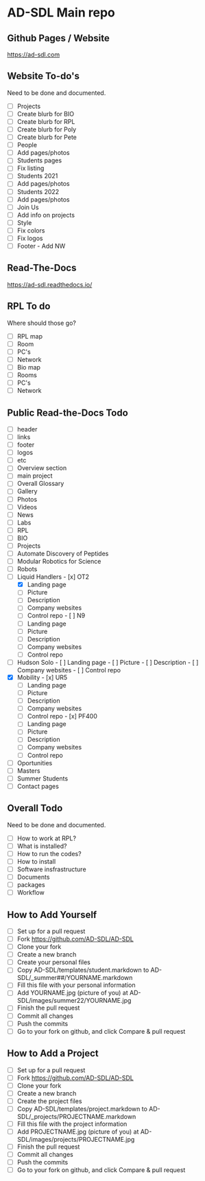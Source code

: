 # AD-SDL Main repo


## Github Pages / Website
https://ad-sdl.com

## Website To-do's
Need to be done and documented.
- [ ]  Projects
  - [ ]  Create blurb for BIO
  - [ ]  Create blurb for RPL
  - [ ]  Create blurb for Poly
  - [ ]  Create blurb for Pete
- [ ]  People
  - [ ]  Add pages/photos
- [ ]  Students pages
  - [ ]  Fix listing
- [ ]  Students 2021
  - [ ]  Add pages/photos
- [ ]  Students 2022
  - [ ]  Add pages/photos
- [ ]  Join Us
  - [ ]  Add info on projects
- [ ]  Style
  - [ ] Fix colors
  - [ ] Fix logos
  - [ ] Footer -  Add NW

## Read-The-Docs
https://ad-sdl.readthedocs.io/

## RPL To do
Where should those go?
- [ ]  RPL map
  - [ ]  Room
  - [ ]  PC's
  - [ ]  Network
- [ ]  Bio map
  - [ ]  Rooms
  - [ ]  PC's
  - [ ]  Network

## Public Read-the-Docs Todo

- [ ]  header
  - [ ]  links
- [ ]  footer
  - [ ]  logos
  - [ ]  etc
- [ ]  Overview section
  - [ ]  main project
- [ ]  Overall Glossary
- [ ]  Gallery
  - [ ]  Photos
  - [ ]  Videos
- [ ]  News
- [ ]  Labs
  - [ ]  RPL
  - [ ]  BIO
- [ ]  Projects
  - [ ]  Automate Discovery of Peptides
  - [ ]  Modular Robotics for Science
- [ ]  Robots
  - [ ]  Liquid Handlers
    - [x]  OT2
      - [x]  Landing page
      - [ ]  Picture
      - [ ]  Description
      - [ ]  Company websites
      - [ ]  Control repo
    - [ ]  N9
      - [ ]  Landing page
      - [ ]  Picture
      - [ ]  Description
      - [ ]  Company websites
      - [ ]  Control repo
  - [ ]  Hudson Solo
    - [ ]  Landing page
    - [ ]  Picture
    - [ ]  Description
    - [ ]  Company websites
    - [ ]  Control repo
  - [x]  Mobility
    - [x]  UR5
      - [ ]  Landing page
      - [ ]  Picture
      - [ ]  Description
      - [ ]  Company websites
      - [ ]  Control repo
    - [x]  PF400
      - [ ]  Landing page
      - [ ]  Picture
      - [ ]  Description
      - [ ]  Company websites
      - [ ]  Control repo
- [ ]  Oportunities
  - [ ]  Masters
  - [ ]  Summer Students
- [ ]  Contact pages

## Overall Todo
Need to be done and documented.
- [ ]  How to work at RPL?
  - [ ]  What is installed?
  - [ ]  How to run the codes?
  - [ ]  How to install
- [ ]  Software insfrastructure
  - [ ]  Documents
  - [ ]  packages
  - [ ]  Workflow

## How to Add Yourself
- [ ]  Set up for a pull request
  - [ ]  Fork https://github.com/AD-SDL/AD-SDL
  - [ ]  Clone your fork
  - [ ]  Create a new branch
- [ ]  Create your personal files
  - [ ]  Copy AD-SDL/templates/student.markdown to AD-SDL/_summer##/YOURNAME.markdown
  - [ ]  Fill this file with your personal information
  - [ ]  Add YOURNAME.jpg (picture of you) at AD-SDL/images/summer22/YOURNAME.jpg
- [ ]  Finish the pull request
  - [ ]  Commit all changes
  - [ ]  Push the commits
  - [ ]  Go to your fork on github, and click Compare & pull request

## How to Add a Project
- [ ]  Set up for a pull request
  - [ ]  Fork https://github.com/AD-SDL/AD-SDL
  - [ ]  Clone your fork
  - [ ]  Create a new branch
- [ ]  Create the project files
  - [ ]  Copy AD-SDL/templates/project.markdown to AD-SDL/_projects/PROJECTNAME.markdown
  - [ ]  Fill this file with the project information
  - [ ]  Add PROJECTNAME.jpg (picture of you) at AD-SDL/images/projects/PROJECTNAME.jpg
- [ ]  Finish the pull request
  - [ ]  Commit all changes
  - [ ]  Push the commits
  - [ ]  Go to your fork on github, and click Compare & pull request
